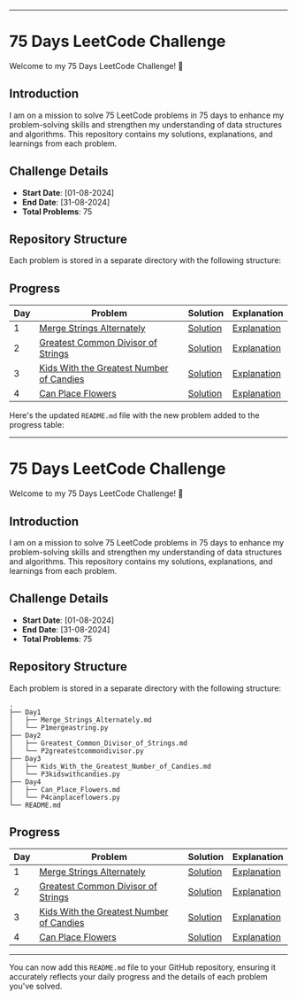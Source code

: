 

---

# 75 Days LeetCode Challenge

Welcome to my 75 Days LeetCode Challenge! 🚀

## Introduction

I am on a mission to solve 75 LeetCode problems in 75 days to enhance my problem-solving skills and strengthen my understanding of data structures and algorithms. This repository contains my solutions, explanations, and learnings from each problem.

## Challenge Details

- **Start Date**: [01-08-2024]
- **End Date**: [31-08-2024]
- **Total Problems**: 75

## Repository Structure

Each problem is stored in a separate directory with the following structure:

## Progress

| Day | Problem | Solution | Explanation |
|-----|---------|----------|-------------|
| 1   | [Merge Strings Alternately](./Day1/Merge_Strings_Alternatively.md) | [Solution](./Day1/P1mergeastring.py) | [Explanation](./Day1/Merge_Strings_Alternatively.md) |
| 2   | [Greatest Common Divisor of Strings](./Day2/Greatest_Common_Divisor_of_Strings.md) | [Solution](./Day2) | [Explanation](./Day2/Greatest_Common_Divisor_of_Strings.md) |
| 3   | [Kids With the Greatest Number of Candies](./Day3/Kids_With_the_Greatest_Number_of_Candies.md) | [Solution](./Day3/KidsWiththeGreatestNumberofCandies.py) | [Explanation](./Day3/Kids_With_the_Greatest_Number_of_Candies.md) |
| 4   | [Can Place Flowers](./Day4/canplaceflowers.md) | [Solution](./Day4/canplaceflowers.py) | [Explanation](./Day4/canplaceflowers.md) |


Here's the updated `README.md` file with the new problem added to the progress table:

---

# 75 Days LeetCode Challenge

Welcome to my 75 Days LeetCode Challenge! 🚀

## Introduction

I am on a mission to solve 75 LeetCode problems in 75 days to enhance my problem-solving skills and strengthen my understanding of data structures and algorithms. This repository contains my solutions, explanations, and learnings from each problem.

## Challenge Details

- **Start Date**: [01-08-2024]
- **End Date**: [31-08-2024]
- **Total Problems**: 75

## Repository Structure

Each problem is stored in a separate directory with the following structure:

```plaintext
.
├── Day1
│   ├── Merge_Strings_Alternately.md
│   └── P1mergeastring.py
├── Day2
│   ├── Greatest_Common_Divisor_of_Strings.md
│   └── P2greatestcommondivisor.py
├── Day3
│   ├── Kids_With_the_Greatest_Number_of_Candies.md
│   └── P3kidswithcandies.py
├── Day4
│   ├── Can_Place_Flowers.md
│   └── P4canplaceflowers.py
└── README.md
```

## Progress

| Day | Problem | Solution | Explanation |
|-----|---------|----------|-------------|
| 1   | [Merge Strings Alternately](./Day1/Merge_Strings_Alternately.md) | [Solution](./Day1/P1mergeastring.py) | [Explanation](./Day1/Merge_Strings_Alternately.md) |
| 2   | [Greatest Common Divisor of Strings](./Day2/Greatest_Common_Divisor_of_Strings.md) | [Solution](./Day2/P2greatestcommondivisor.py) | [Explanation](./Day2/Greatest_Common_Divisor_of_Strings.md) |
| 3   | [Kids With the Greatest Number of Candies](./Day3/Kids_With_the_Greatest_Number_of_Candies.md) | [Solution](./Day3/P3kidswithcandies.py) | [Explanation](./Day3/Kids_With_the_Greatest_Number_of_Candies.md) |
| 4   | [Can Place Flowers](./Day4/Can_Place_Flowers.md) | [Solution](./Day4/P4canplaceflowers.py) | [Explanation](./Day4/Can_Place_Flowers.md) |

---

You can now add this `README.md` file to your GitHub repository, ensuring it accurately reflects your daily progress and the details of each problem you've solved.
